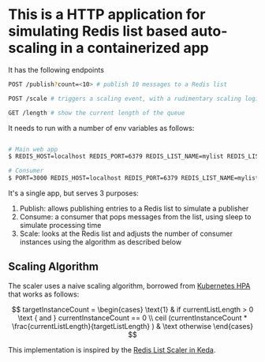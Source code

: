 # This is a HTTP application for simulating Redis list based auto-scaling in a containerized app

It has the following endpoints

```bash
POST /publish?count=<10> # publish 10 messages to a Redis list

POST /scale # triggers a scaling event, with a rudimentary scaling logic

GET /length # show the current length of the queue
```

It needs to run with a number of env variables as follows:

```bash

# Main web app
$ REDIS_HOST=localhost REDIS_PORT=6379 REDIS_LIST_NAME=mylist REDIS_LIST_LENGTH=100 CONSUMER_PROJECT_ID=sohansm-project CONSUMER_REGION=us-central1 CONSUMER_SERVICE_NAME=redis-consumer MAX_INSTANCE_COUNT=50 go run main.go

# Consumer
$ PORT=3000 REDIS_HOST=localhost REDIS_PORT=6379 REDIS_LIST_NAME=mylist MODE=CONSUMER REDIS_CONSUMPTION_TIME_MILS=100 go run main.go
```

It's a single app, but serves 3 purposes:

1. Publish: allows publishing entries to a Redis list to simulate a publisher
2. Consume: a consumer that pops messages from the list, using sleep to simulate processing time
3. Scale: looks at the Redis list and adjusts the number of consumer instances using the algorithm as described below

## Scaling Algorithm

The scaler uses a naive scaling algorithm, borrowed from [Kubernetes HPA](https://kubernetes.io/docs/tasks/run-application/horizontal-pod-autoscale/#algorithm-details) that works as follows:

$$
targetInstanceCount = \begin{cases}
  \text{1} & if currentListLength > 0 \text { and } currentInstanceCount == 0 \\
  ceil (currentInstanceCount * \frac{currentListLength}{targetListLength} ) & \text otherwise
\end{cases}
$$

This implementation is inspired by the [Redis List Scaler in Keda](https://keda.sh/docs/1.4/scalers/redis-lists/).